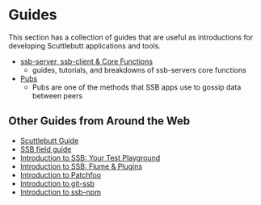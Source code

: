 # Guides

This section has a collection of guides that are useful as introductions for developing Scuttlebutt applications and tools.

- [ssb-server, ssb-client & Core Functions](ssb-server-context.md)
  - guides, tutorials, and breakdowns of ssb-servers core functions
- [Pubs](pubs/setup-a-pub.md)
  - Pubs are one of the methods that SSB apps use to gossip data between peers

## Other Guides from Around the Web

- [Scuttlebutt Guide](https://github.com/ssbc/scuttlebutt-guide)
- [SSB field guide](https://github.com/nichoth/ssb-field-guide)
- [Introduction to SSB: Your Test Playground](https://josiahwitt.com/2018/07/08/scuttlebutt-intro-test-playground.html)
- [Introduction to SSB: Flume & Plugins](https://josiahwitt.com/2018/07/08/scuttlebutt-intro-flume.html)
- [Introduction to Patchfoo](https://github.com/noffle/sailing-patchfoo)
- [Introduction to git-ssb](https://github.com/noffle/git-ssb-intro)
- [Introduction to ssb-npm](https://github.com/noffle/ssb-npm-101)
